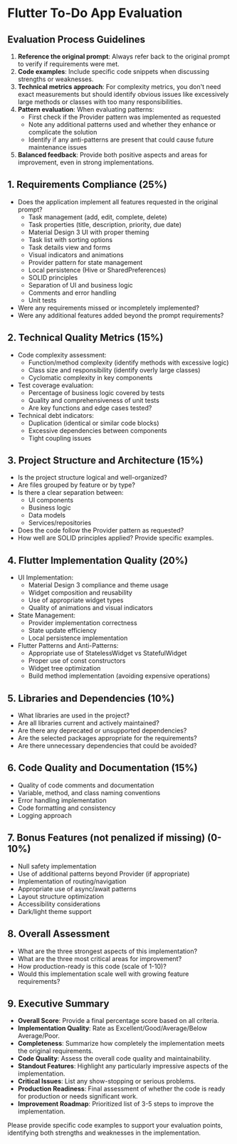 # Flutter To-Do App Evaluation

## Evaluation Process Guidelines
1. **Reference the original prompt**: Always refer back to the original prompt to verify if requirements were met.
2. **Code examples**: Include specific code snippets when discussing strengths or weaknesses.
3. **Technical metrics approach**: For complexity metrics, you don't need exact measurements but should identify obvious issues like excessively large methods or classes with too many responsibilities.
4. **Pattern evaluation**: When evaluating patterns:
   * First check if the Provider pattern was implemented as requested
   * Note any additional patterns used and whether they enhance or complicate the solution
   * Identify if any anti-patterns are present that could cause future maintenance issues
5. **Balanced feedback**: Provide both positive aspects and areas for improvement, even in strong implementations.

## 1. Requirements Compliance (25%)
- Does the application implement all features requested in the original prompt?
   * Task management (add, edit, complete, delete)
   * Task properties (title, description, priority, due date)
   * Material Design 3 UI with proper theming
   * Task list with sorting options
   * Task details view and forms
   * Visual indicators and animations
   * Provider pattern for state management
   * Local persistence (Hive or SharedPreferences)
   * SOLID principles
   * Separation of UI and business logic
   * Comments and error handling
   * Unit tests
- Were any requirements missed or incompletely implemented?
- Were any additional features added beyond the prompt requirements?

## 2. Technical Quality Metrics (15%)
- Code complexity assessment:
   * Function/method complexity (identify methods with excessive logic)
   * Class size and responsibility (identify overly large classes)
   * Cyclomatic complexity in key components
- Test coverage evaluation:
   * Percentage of business logic covered by tests
   * Quality and comprehensiveness of unit tests
   * Are key functions and edge cases tested?
- Technical debt indicators:
   * Duplication (identical or similar code blocks)
   * Excessive dependencies between components
   * Tight coupling issues

## 3. Project Structure and Architecture (15%)
- Is the project structure logical and well-organized?
- Are files grouped by feature or by type?
- Is there a clear separation between:
   * UI components
   * Business logic
   * Data models
   * Services/repositories
- Does the code follow the Provider pattern as requested?
- How well are SOLID principles applied? Provide specific examples.

## 4. Flutter Implementation Quality (20%)
- UI Implementation:
   * Material Design 3 compliance and theme usage
   * Widget composition and reusability
   * Use of appropriate widget types
   * Quality of animations and visual indicators
- State Management:
   * Provider implementation correctness
   * State update efficiency
   * Local persistence implementation
- Flutter Patterns and Anti-Patterns:
   * Appropriate use of StatelessWidget vs StatefulWidget
   * Proper use of const constructors
   * Widget tree optimization
   * Build method implementation (avoiding expensive operations)

## 5. Libraries and Dependencies (10%)
- What libraries are used in the project?
- Are all libraries current and actively maintained?
- Are there any deprecated or unsupported dependencies?
- Are the selected packages appropriate for the requirements?
- Are there unnecessary dependencies that could be avoided?

## 6. Code Quality and Documentation (15%)
- Quality of code comments and documentation
- Variable, method, and class naming conventions
- Error handling implementation
- Code formatting and consistency
- Logging approach

## 7. Bonus Features (not penalized if missing) (0-10%)
- Null safety implementation
- Use of additional patterns beyond Provider (if appropriate)
- Implementation of routing/navigation
- Appropriate use of async/await patterns
- Layout structure optimization
- Accessibility considerations
- Dark/light theme support

## 8. Overall Assessment
- What are the three strongest aspects of this implementation?
- What are the three most critical areas for improvement?
- How production-ready is this code (scale of 1-10)?
- Would this implementation scale well with growing feature requirements?

## 9. Executive Summary
- **Overall Score**: Provide a final percentage score based on all criteria.
- **Implementation Quality**: Rate as Excellent/Good/Average/Below Average/Poor.
- **Completeness**: Summarize how completely the implementation meets the original requirements.
- **Code Quality**: Assess the overall code quality and maintainability.
- **Standout Features**: Highlight any particularly impressive aspects of the implementation.
- **Critical Issues**: List any show-stopping or serious problems.
- **Production Readiness**: Final assessment of whether the code is ready for production or needs significant work.
- **Improvement Roadmap**: Prioritized list of 3-5 steps to improve the implementation.

Please provide specific code examples to support your evaluation points, identifying both strengths and weaknesses in the implementation.